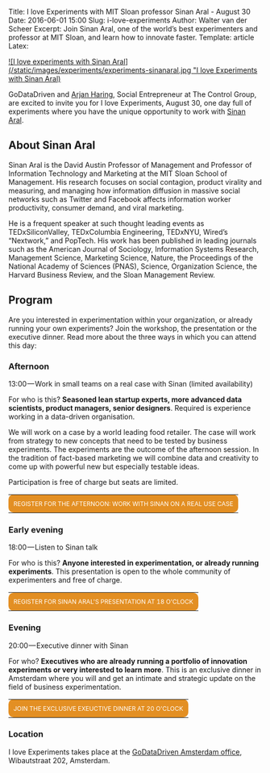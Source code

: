 Title: I love Experiments with MIT Sloan professor Sinan Aral - August 30
Date: 2016-06-01 15:00
Slug: i-love-experiments
Author: Walter van der Scheer
Excerpt: Join Sinan Aral, one of the world’s best experimenters and professor at MIT Sloan, and learn how to innovate faster.
Template: article
Latex:

[![I love experiments with Sinan Aral](/static/images/experiments/experiments-sinanaral.jpg "I love Experiments with Sinan Aral)](https://www.eventbrite.nl/e/tickets-i-love-experiments-25813693452 "I love experiments")

GoDataDriven and [Arjan Haring](https://medium.com/i-love-experiments "Arjan Haring"), Social Entrepreneur at The Control Group, are excited to invite you for I love Experiments, August 30, one day full of experiments where you have the unique opportunity to work with [Sinan Aral](http://mitsloan.mit.edu/faculty-and-research/faculty-directory/detail/?id=19289 "Sinan Aral").

## About Sinan Aral
Sinan Aral is the David Austin Professor of Management and Professor of Information Technology and Marketing at the MIT Sloan School of Management. His research focuses on social contagion, product virality and measuring, and managing how information diffusion in massive social networks such as Twitter and Facebook affects information worker productivity, consumer demand, and viral marketing.

He is a frequent speaker at such thought leading events as TEDxSiliconValley, TEDxColumbia Engineering, TEDxNYU, Wired’s “Nextwork,” and PopTech. His work has been published in leading journals such as the American Journal of Sociology, Information Systems Research, Management Science, Marketing Science, Nature, the Proceedings of the National Academy of Sciences (PNAS), Science, Organization Science, the Harvard Business Review, and the Sloan Management Review.

## Program
Are you interested in experimentation within your organization, or already running your own experiments? Join the workshop, the presentation or the executive dinner. Read more about the three ways in which you can attend this day:

### Afternoon 

13:00 — Work in small teams on a real case with Sinan (limited availability)

For who is this? **Seasoned lean startup experts, more advanced data scientists, product managers, senior designers**. Required is experience working in a data-driven organisation.

We will work on a case by a world leading food retailer. The case will work from strategy to new concepts that need to be tested by business experiments. The experiments are the outcome of the afternoon session. In the tradition of fact-based marketing we will combine data and creativity to come up with powerful new but especially testable ideas.

Participation is free of charge but seats are limited.

<table align=center>
    <tr>
        <td style="background-color: #e38f23;border-color: #4c5764; solid #e38f23;border-radius: 10px; padding: 10px;text-align: center;">
            <a style="display: block;color: #ffffff;font-size: 12px;text-decoration: none;text-transform: uppercase;" href="mailto:response@godatadriven.com?subject=Registration to work on a real case with Sinan&body=Hi, I would like to join the afternoon program on August 30" target="_blank">
                Register for the afternoon: Work with Sinan on a real use case
            </a>
        </td>
    </tr>
</table>

### Early evening

18:00 — Listen to Sinan talk

For who is this? **Anyone interested in experimentation, or already running experiments**. This presentation is open to the whole community of experimenters and free of charge.

<table align=center>
    <tr>
        <td style="background-color: #e38f23;border-color: #4c5764; solid #e38f23;border-radius: 10px; padding: 10px;text-align: center;">
            <a style="display: block;color: #ffffff;font-size: 12px;text-decoration: none;text-transform: uppercase;" href="https://www.eventbrite.nl/e/tickets-i-love-experiments-25813693452" target="_blank">
                Register for Sinan Aral's presentation at 18 o'clock
            </a>
        </td>
    </tr>
</table>

### Evening

20:00 — Executive dinner with Sinan

For who? **Executives who are already running a portfolio of innovation experiments or very interested to learn more**. This is an exclusive dinner in Amsterdam where you will and get an intimate and strategic update on the field of business experimentation.  

<table align=center>
    <tr>
        <td style="background-color: #e38f23;border-color: #4c5764; solid #e38f23;border-radius: 10px; padding: 10px;text-align: center;">
            <a style="display: block;color: #ffffff;font-size: 12px;text-decoration: none;text-transform: uppercase;" href="mailto:response@godatadriven.com?subject=Registration to work on a real case with Sinan&body=I would like to join the executive dinner on August 30" target="_blank">
               Join the exclusive exeuctive dinner at 20 o'clock
            </a>
        </td>
    </tr>
</table>

### Location

I love Experiments takes place at the [GoDataDriven Amsterdam office](https://www.godatadriven.com/contact "GoDataDriven Amsterdam Office"), Wibautstraat 202, Amsterdam.
